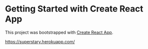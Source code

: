 # Getting Started with Create React App

This project was bootstrapped with [Create React App](https://github.com/facebook/create-react-app).


https://superstary.herokuapp.com/
